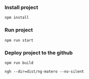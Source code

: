 ### Install project

```
npm install
```

### Run project

```
npm run start
```

### Deploy project to the github 

```
npm run build

ngh --dir=dist/ng-matero --no-silent
```

